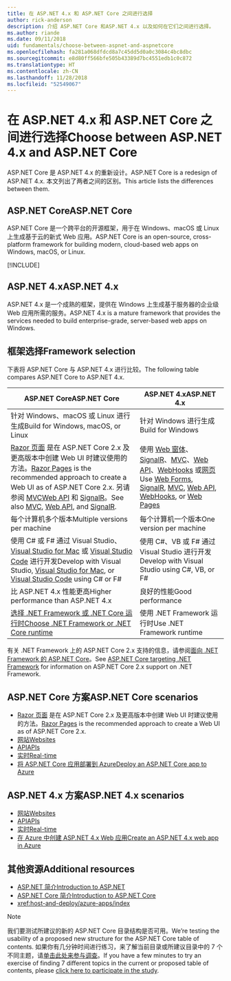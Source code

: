 ```yaml
---
title: 在 ASP.NET 4.x 和 ASP.NET Core 之间进行选择
author: rick-anderson
description: 介绍 ASP.NET Core 和ASP.NET 4.x 以及如何在它们之间进行选择。
ms.author: riande
ms.date: 09/11/2018
uid: fundamentals/choose-between-aspnet-and-aspnetcore
ms.openlocfilehash: fa281a068dfdcd8a7c45dd5d0a0c3084c4bc8dbc
ms.sourcegitcommit: e8d80ff566bfe505b43389d7bc4551edb1c0c872
ms.translationtype: HT
ms.contentlocale: zh-CN
ms.lasthandoff: 11/28/2018
ms.locfileid: "52549067"
---
```

# <a name="choose-between-aspnet-4x-and-aspnet-core"></a><span data-ttu-id="3a27b-103">在 ASP.NET 4.x 和 ASP.NET Core 之间进行选择</span><span class="sxs-lookup"><span data-stu-id="3a27b-103">Choose between ASP.NET 4.x and ASP.NET Core</span></span>

<span data-ttu-id="3a27b-104">ASP.NET Core 是 ASP.NET 4.x 的重新设计。</span><span class="sxs-lookup"><span data-stu-id="3a27b-104">ASP.NET Core is a redesign of ASP.NET 4.x.</span></span> <span data-ttu-id="3a27b-105">本文列出了两者之间的区别。</span><span class="sxs-lookup"><span data-stu-id="3a27b-105">This article lists the differences between them.</span></span>

## <a name="aspnet-core"></a><span data-ttu-id="3a27b-106">ASP.NET Core</span><span class="sxs-lookup"><span data-stu-id="3a27b-106">ASP.NET Core</span></span>

<span data-ttu-id="3a27b-107">ASP.NET Core 是一个跨平台的开源框架，用于在 Windows、macOS 或 Linux 上生成基于云的新式 Web 应用。</span><span class="sxs-lookup"><span data-stu-id="3a27b-107">ASP.NET Core is an open-source, cross-platform framework for building modern, cloud-based web apps on Windows, macOS, or Linux.</span></span>

[!INCLUDE[](~/includes/benefits.md)]

## <a name="aspnet-4x"></a><span data-ttu-id="3a27b-108">ASP.NET 4.x</span><span class="sxs-lookup"><span data-stu-id="3a27b-108">ASP.NET 4.x</span></span>

<span data-ttu-id="3a27b-109">ASP.NET 4.x 是一个成熟的框架，提供在 Windows 上生成基于服务器的企业级 Web 应用所需的服务。</span><span class="sxs-lookup"><span data-stu-id="3a27b-109">ASP.NET 4.x is a mature framework that provides the services needed to build enterprise-grade, server-based web apps on Windows.</span></span>

## <a name="framework-selection"></a><span data-ttu-id="3a27b-110">框架选择</span><span class="sxs-lookup"><span data-stu-id="3a27b-110">Framework selection</span></span>

<span data-ttu-id="3a27b-111">下表将 ASP.NET Core 与 ASP.NET 4.x 进行比较。</span><span class="sxs-lookup"><span data-stu-id="3a27b-111">The following table compares ASP.NET Core to ASP.NET 4.x.</span></span>

| <span data-ttu-id="3a27b-112">ASP.NET Core</span><span class="sxs-lookup"><span data-stu-id="3a27b-112">ASP.NET Core</span></span> | <span data-ttu-id="3a27b-113">ASP.NET 4.x</span><span class="sxs-lookup"><span data-stu-id="3a27b-113">ASP.NET 4.x</span></span> |
|---|---|
|<span data-ttu-id="3a27b-114">针对 Windows、macOS 或 Linux 进行生成</span><span class="sxs-lookup"><span data-stu-id="3a27b-114">Build for Windows, macOS, or Linux</span></span>|<span data-ttu-id="3a27b-115">针对 Windows 进行生成</span><span class="sxs-lookup"><span data-stu-id="3a27b-115">Build for Windows</span></span>|
|<span data-ttu-id="3a27b-116">[Razor 页面](xref:razor-pages/index) 是在 ASP.NET Core 2.x 及更高版本中创建 Web UI 时建议使用的方法。</span><span class="sxs-lookup"><span data-stu-id="3a27b-116">[Razor Pages](xref:razor-pages/index) is the recommended approach to create a Web UI as of ASP.NET Core 2.x.</span></span> <span data-ttu-id="3a27b-117">另请参阅 [MVC](xref:mvc/overview)[Web API](xref:tutorials/first-web-api) 和 [SignalR](xref:signalr/introduction)。</span><span class="sxs-lookup"><span data-stu-id="3a27b-117">See also [MVC](xref:mvc/overview), [Web API](xref:tutorials/first-web-api), and [SignalR](xref:signalr/introduction).</span></span>|<span data-ttu-id="3a27b-118">使用 [Web 窗体](/aspnet/web-forms)、[SignalR](/aspnet/signalr)、[MVC](/aspnet/mvc)、[Web API](/aspnet/web-api/)、[WebHooks](/aspnet/webhooks/) 或[网页](/aspnet/web-pages)</span><span class="sxs-lookup"><span data-stu-id="3a27b-118">Use [Web Forms](/aspnet/web-forms), [SignalR](/aspnet/signalr), [MVC](/aspnet/mvc), [Web API](/aspnet/web-api/), [WebHooks](/aspnet/webhooks/), or [Web Pages](/aspnet/web-pages)</span></span>|
|<span data-ttu-id="3a27b-119">每个计算机多个版本</span><span class="sxs-lookup"><span data-stu-id="3a27b-119">Multiple versions per machine</span></span>|<span data-ttu-id="3a27b-120">每个计算机一个版本</span><span class="sxs-lookup"><span data-stu-id="3a27b-120">One version per machine</span></span>|
|<span data-ttu-id="3a27b-121">使用 C# 或 F# 通过 Visual Studio、[Visual Studio for Mac](https://www.visualstudio.com/vs/visual-studio-mac/) 或 [Visual Studio Code](https://code.visualstudio.com/) 进行开发</span><span class="sxs-lookup"><span data-stu-id="3a27b-121">Develop with Visual Studio, [Visual Studio for Mac](https://www.visualstudio.com/vs/visual-studio-mac/), or [Visual Studio Code](https://code.visualstudio.com/) using C# or F#</span></span>|<span data-ttu-id="3a27b-122">使用 C#、VB 或 F# 通过 Visual Studio 进行开发</span><span class="sxs-lookup"><span data-stu-id="3a27b-122">Develop with Visual Studio using C#, VB, or F#</span></span>|
|<span data-ttu-id="3a27b-123">比 ASP.NET 4.x 性能更高</span><span class="sxs-lookup"><span data-stu-id="3a27b-123">Higher performance than ASP.NET 4.x</span></span>|<span data-ttu-id="3a27b-124">良好的性能</span><span class="sxs-lookup"><span data-stu-id="3a27b-124">Good performance</span></span>|
|[<span data-ttu-id="3a27b-125">选择 .NET Framework 或 .NET Core 运行时</span><span class="sxs-lookup"><span data-stu-id="3a27b-125">Choose .NET Framework or .NET Core runtime</span></span>](/dotnet/articles/standard/choosing-core-framework-server)|<span data-ttu-id="3a27b-126">使用 .NET Framework 运行时</span><span class="sxs-lookup"><span data-stu-id="3a27b-126">Use .NET Framework runtime</span></span>|

<span data-ttu-id="3a27b-127">有关 .NET Framework 上的 ASP.NET Core 2.x 支持的信息，请参阅[面向 .NET Framework 的 ASP.NET Core](xref:index#target-framework)。</span><span class="sxs-lookup"><span data-stu-id="3a27b-127">See [ASP.NET Core targeting .NET Framework](xref:index#target-framework) for information on ASP.NET Core 2.x support on .NET Framework.</span></span>

## <a name="aspnet-core-scenarios"></a><span data-ttu-id="3a27b-128">ASP.NET Core 方案</span><span class="sxs-lookup"><span data-stu-id="3a27b-128">ASP.NET Core scenarios</span></span>

* <span data-ttu-id="3a27b-129">[Razor 页面](xref:razor-pages/index) 是在 ASP.NET Core 2.x 及更高版本中创建 Web UI 时建议使用的方法。</span><span class="sxs-lookup"><span data-stu-id="3a27b-129">[Razor Pages](xref:razor-pages/index) is the recommended approach to create a Web UI as of ASP.NET Core 2.x.</span></span>
* [<span data-ttu-id="3a27b-130">网站</span><span class="sxs-lookup"><span data-stu-id="3a27b-130">Websites</span></span>](xref:tutorials/first-mvc-app/index)
* [<span data-ttu-id="3a27b-131">API</span><span class="sxs-lookup"><span data-stu-id="3a27b-131">APIs</span></span>](xref:tutorials/first-web-api)
* [<span data-ttu-id="3a27b-132">实时</span><span class="sxs-lookup"><span data-stu-id="3a27b-132">Real-time</span></span>](xref:signalr/index)
* [<span data-ttu-id="3a27b-133">将 ASP.NET Core 应用部署到 Azure</span><span class="sxs-lookup"><span data-stu-id="3a27b-133">Deploy an ASP.NET Core app to Azure</span></span>](/azure/app-service/app-service-web-get-started-dotnet)

## <a name="aspnet-4x-scenarios"></a><span data-ttu-id="3a27b-134">ASP.NET 4.x 方案</span><span class="sxs-lookup"><span data-stu-id="3a27b-134">ASP.NET 4.x scenarios</span></span>

* [<span data-ttu-id="3a27b-135">网站</span><span class="sxs-lookup"><span data-stu-id="3a27b-135">Websites</span></span>](/aspnet/mvc)
* [<span data-ttu-id="3a27b-136">API</span><span class="sxs-lookup"><span data-stu-id="3a27b-136">APIs</span></span>](/aspnet/web-api)
* [<span data-ttu-id="3a27b-137">实时</span><span class="sxs-lookup"><span data-stu-id="3a27b-137">Real-time</span></span>](/aspnet/signalr)
* [<span data-ttu-id="3a27b-138">在 Azure 中创建 ASP.NET 4.x Web 应用</span><span class="sxs-lookup"><span data-stu-id="3a27b-138">Create an ASP.NET 4.x web app in Azure</span></span>](/azure/app-service/app-service-web-get-started-dotnet-framework)

## <a name="additional-resources"></a><span data-ttu-id="3a27b-139">其他资源</span><span class="sxs-lookup"><span data-stu-id="3a27b-139">Additional resources</span></span>

* [<span data-ttu-id="3a27b-140">ASP.NET 简介</span><span class="sxs-lookup"><span data-stu-id="3a27b-140">Introduction to ASP.NET</span></span>](/aspnet/overview)
* [<span data-ttu-id="3a27b-141">ASP.NET Core 简介</span><span class="sxs-lookup"><span data-stu-id="3a27b-141">Introduction to ASP.NET Core</span></span>](xref:index)
* <xref:host-and-deploy/azure-apps/index>

> [!NOTE]
> <span data-ttu-id="3a27b-142">我们要测试所建议的新的 ASP.NET Core 目录结构是否可用。</span><span class="sxs-lookup"><span data-stu-id="3a27b-142">We’re testing the usability of a proposed new structure for the ASP.NET Core table of contents.</span></span>  <span data-ttu-id="3a27b-143">如果你有几分钟时间进行练习，来了解当前目录或所建议目录中的 7 个不同主题，请[单击此处来参与调查](https://dpk4xbh5.optimalworkshop.com/treejack/rps16hd5)。</span><span class="sxs-lookup"><span data-stu-id="3a27b-143">If you have a few minutes to try an exercise of finding 7 different topics in the current or proposed table of contents, please [click here to participate in the study](https://dpk4xbh5.optimalworkshop.com/treejack/rps16hd5).</span></span>